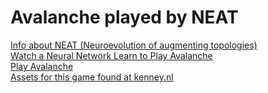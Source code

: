 # Avalanche played by NEAT
<a href="https://en.wikipedia.org/wiki/Neuroevolution_of_augmenting_topologies">
  Info about NEAT (Neuroevolution of augmenting topologies)<br>
</a>

<a href="http://shoecar.github.io/avalanche-neat">
  Watch a Neural Network Learn to Play Avalanche<br>
</a>

<a href="http://shoecar.github.io/avalanche">
  Play Avalanche<br>
</a>

<a href="http://kenney.nl/assets">
  Assets for this game found at kenney.nl
<a>
